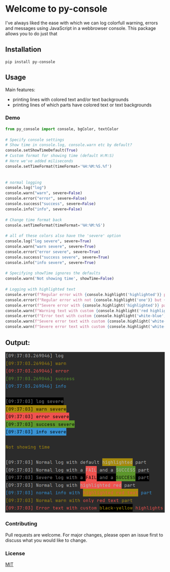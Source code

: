 # Welcome to py-console
I've always liked the ease with which we can log colorfull warning, errors and messages using JavaScript in a webbrowser console.
This package allows you to do just that

## Installation
```commandline
pip install py-console
```

## Usage
Main features:
 - printing lines with colored text and/or text backgrounds
 - printing lines of which parts have colored text or text backgrounds

### Demo
```python
from py_console import console, bgColor, textColor

# Specify console settings
# Show time in console.log, console.warn etc by default?
console.setShowTimeDefault(True)
# Custom format for showing time (default H:M:S)
# Here we've added miliseconds
console.setTimeFormat(timeFormat='%H:%M:%S.%f')


# normal logging
console.log("log")
console.warn("warn", severe=False)
console.error("error", severe=False)
console.success("success", severe=False)
console.info("info", severe=False)

# Change time format back
console.setTimeFormat(timeFormat='%H:%M:%S')

# all of these colors also have the 'severe' option
console.log("log severe", severe=True)
console.warn("warn severe", severe=True)
console.error("error severe", severe=True)
console.success("success severe", severe=True)
console.info("info severe", severe=True)

# Specifying showTime ignores the defaults
console.warn('Not showing time', showTime=False)

# Logging with highlighted text
console.error(f"Regular error with {console.highlight('highlighted')} part")
console.error(f"Regular error with not {console.highlight('one')} but {console.highlight('two')} highlighted parts")
console.error(f"Severe error with {console.highlight('highlighted')} part", severe=True)
console.warn(f"Warning text with custom {console.highlight('red highlighted', textColor=textColor.RED)} part")
console.error(f"Error text with custom {console.highlight('white-blue', textColor=textColor.BLUE, bgColor=bgColor.RED)} part")
console.warn(f"Severe error text with custom {console.highlight('white-blue', textColor=textColor.WHITE, bgColor=bgColor.BLUE)} part", severe=True)
console.warn(f"Severe error text with custom {console.highlight('white-blue', textColor=textColor.BLUE, bgColor=bgColor.RED)} part", severe=True)
```

## Output:  

![output_example](https://raw.githubusercontent.com/mike-huls/py-console/main/images/outputs.png)

### Contributing
Pull requests are welcome. For major changes, please open an issue first to discuss what you would like to change.

### License
[MIT](https://choosealicense.com/licenses/mit/)